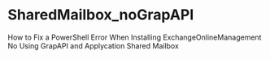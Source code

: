 # SharedMailbox_noGrapAPI
How to Fix a PowerShell Error When Installing ExchangeOnlineManagement No Using GrapAPI and Applycation Shared Mailbox
